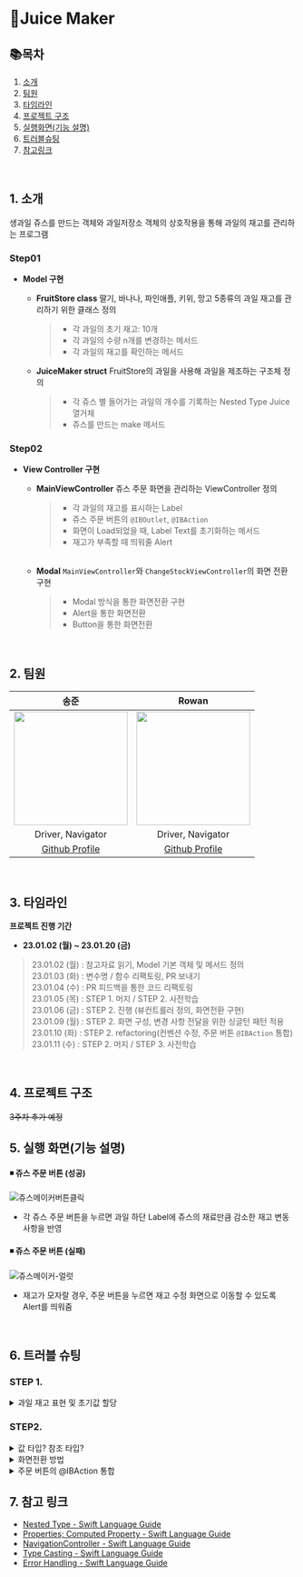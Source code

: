 # 🧃Juice Maker

## 📚목차
1. [소개](#1-소개)
2. [팀원](#2-팀원)
3. [타임라인](#3-타임라인)
4. [프로젝트 구조](#4-프로젝트-구조)
5. [실행화면(기능 설명)](#5-실행-화면기능-설명)
6. [트러블슈팅](#6-트러블-슈팅)
7. [참고링크](#7-참고-링크)

<br/>

## 1. 소개
생과일 쥬스를 만드는 객체와 과일저장소 객체의 상호작용을 통해 과일의 재고를 관리하는 프로그램

### **Step01**
* **Model 구현**

    - **FruitStore class**
      딸기, 바나나, 파인애플, 키위, 망고 5종류의 과일 재고를 관리하기 위한 클래스 정의
      <br/>
      > * 각 과일의 초기 재고: 10개
      > * 각 과일의 수량 n개를 변경하는 메서드
      > * 각 과일의 재고를 확인하는 메서드
    - **JuiceMaker struct**
      FruitStore의 과일을 사용해 과일을 제조하는 구조체 정의
      <br/>
      > * 각 쥬스 별 들어가는 과일의 개수를 기록하는 Nested Type Juice 열거체
      > * 쥬스를 만드는 make 메서드

### **Step02**
* **View Controller 구현**

    - **MainViewController**
        쥬스 주문 화면을 관리하는 ViewController 정의
        <br/>
        > * 각 과일의 재고를 표시하는 Label
        > * 쥬스 주문 버튼의 ```@IBOutlet```, ```@IBAction```
        > * 화면이 Load되었을 때, Label Text를 초기화하는 메서드
        > * 재고가 부족할 때 띄워줄 Alert
    <br/>
    
    - **Modal**
        ```MainViewController```와 ```ChangeStockViewController```의 화면 전환 구현 
        <br/>
        > * Modal 방식을 통한 화면전환 구현 
        > * Alert을 통한 화면전환
        > * Button을 통한 화면전환

<br/>

## 2. 팀원


| 송준 | Rowan |
| :--------: | :--------:| 
|   <Img src = "https://i.imgur.com/9Bd6NIT.png" width="200" height="200"/>  |  <Img src = "https://i.imgur.com/NP7PZ6m.png" width="200" height="200"/> |
| <center>Driver, Navigator</center>  | <center>Driver, Navigator</center>     
| <center>[Github Profile](https://github.com/kimseongj)</center> | <center>[Github Profile](https://github.com/Kyeongjun2)</center> |



</br>

## 3. 타임라인
**프로젝트 진행 기간** 
- **23.01.02 (월) ~ 23.01.20 (금)** 

> 23.01.02 (월) : 참고자료 읽기, Model 기본 객체 및 메서드 정의 <br/>
> 23.01.03 (화) : 변수명 / 함수 리팩토링, PR 보내기 <br/>
> 23.01.04 (수) : PR 피드백을 통한 코드 리팩토링 <br/>
> 23.01.05 (목) : STEP 1. 머지 / STEP 2. 사전학습 <br/>
> 23.01.06 (금) : STEP 2. 진행 (뷰컨트롤러 정의, 화면전환 구현) <br/>
> 23.01.09 (월) : STEP 2. 화면 구성, 변경 사항 전달을 위한 싱글턴 패턴 적용 <br/>
> 23.01.10 (화) : STEP 2. refactoring(컨벤션 수정, 주문 버튼 ```@IBAction``` 통합) <br/>
> 23.01.11 (수) : STEP 2. 머지 / STEP 3. 사전학습 <br/>

<br/>

## 4. 프로젝트 구조
~~3주차 추가 예정~~
<br/>

## 5. 실행 화면(기능 설명)
#### ◾️ 쥬스 주문 버튼 (성공)
![쥬스메이커버튼클릭](https://user-images.githubusercontent.com/88870642/212242601-a006c81c-e6b1-4020-a8ab-e62be3c00c24.gif)
- 각 쥬스 주문 버튼을 누르면 과일 하단 Label에 쥬스의 재료만큼 감소한 재고 변동사항을 반영

#### ◾️ 쥬스 주문 버튼 (실패)  
![쥬스메이커-얼럿](https://user-images.githubusercontent.com/88870642/212242609-0163ee2a-f9ec-42ca-9ad9-7763f8166c0a.gif)
- 재고가 모자랄 경우, 주문 버튼을 누르면 재고 수정 화면으로 이동할 수 있도록 Alert를 띄워줌

<br/>

## 6. 트러블 슈팅
### STEP 1.

<details>
<summary>과일 재고 표현 및 초기값 할당</summary>

- 3단계에 걸쳐 과일 재고를 표현하는 방법을 개선하였습니다.
#### 1. 과일 클래스를 인스턴스화해서 과일/개수 할당
- 재고 변경 시, 각각의 과일 인스턴스를 참조하는 방법이 까다로웠습니다. 빈 배열을 하나 만들어서 각각의 과일 인스턴스들을 배열에 넣어주었고 재고 변경을 원하는 과일을 찾을 수 있도록 findFruit 메서드를 추가로 정의하였습니다.

```swift
class FruitStore {
    class Fruit {
        let name: String
        let stock = 10
        
        init(name: String) {
            self.name = name
        }
    }

    let strawberry = Fruit(name: "딸기")
    let banana = Fruit(name: "바나나")
    let kiwi = Fruit(name: "키위")
    let pineapple = Fruit(name: "파인애플")
    let mango = Fruit(name: "망고")

    func makeFruitsList() -> [Fruit] {
        let fruitsList = [self.strawberry, self.banana, self.kiwi, self.pineapple, self.mango]
        return fruitsList
    }

    func findFruit(fruitName: String) -> Fruit? {
        for i in 0..<makeFruitsList().count {
            if makeFruitsList()[i].name == fruitName {
                return makeFruitsList()[i]
            }
        }
    }
}
```

<br/>

#### 2. Dictionary[String: Int]로 과일/개수 할당
- 과일 클래스 인스턴스를 메서드를 통해 Array에 담아주는 방법이 불편하고, 과일 인스턴스 프로퍼티에 재고를 할당하여 재고관리에 어려움을 느꼈습니다.
- 좀 더 간결한 표현과 재고 접근의 용이성을 위해 Array에서 Dictionary로 재고 표현 방법을 변경하였습니다.
```swift
class FruitStore {
    var fruitsStock = ["딸기":10, "망고":10, "바나나":10, "키위":10, "파인애플":10]

    func subtractInventory(fruit: String, number: Int) throws {
        guard let selectedStock = self.fruitsStock[fruit],
              selectedStock - number >= 0 else {
            throw StockError.outOfStock
        }
        
        fruitsStock[fruit] = selectedStock - number
    }
    
    func addInventory(fruit: String, number: Int) {
        if let selectedStock = self.fruitsStock[fruit] {
            fruitsStock[fruit] = selectedStock + number
        }
    }
    
    func checkStock(fruit: String) {
            let resultMessage = "\(fruit)의 재고는 \(fruitsStock[fruit])개입니다."
}
```
<br/>

#### 3. Dictionary[Fruits: Int]로 과일/개수 할당
- Dictionary Key값이 String일 경우 Key값의 범위가 너무 넓어 명시적이지 않습니다.
- 열거형 타입으로 Key값의 범위를 한정하여 가독성과 타입의 명시성을 높였습니다.

```swift
enum Fruits: CaseIterable {
    case strawberry
    case mango
    case pineapple
    case kiwi
    case banana
}

var fruitsStock = [Fruits: Int]()
    
    func fillFruitsStock() {
        for fruit in Fruits.allCases {
            fruitsStock[fruit] = 10
        }
    }
    
    init() {
        self.fillFruitsStock()
    }
}
```
<br/>

</details>

### STEP2.

<details>
<summary>값 타입? 참조 타입?</summary>

#### 수정 전
- 싱글톤 형태인 ```FruitStore.shared.fruitsStock``` 프로퍼티를 ```fruitsStock```변수로 선언했습니다. 
- ```FruitStore.shared```의 경우 class로 참조타입이지만, ```FruitStore.shared.fruitsStock```은 일반 프로퍼티로 값타입입니다. 값타입 프로퍼티를 새로운 변수에 할당했기 때문에 재고 변경 시 값의 복사가 일어났습니다. 
- **Copy on Write**에 의해 변경되기 전까지 같은 메모리를 참조하지만, 저희 프로그램의 경우 ```fruitsStock```의 변경이 일어나기 때문에 싱글톤 인스턴스의 프로퍼티를 참조할 수 없는 문제점을 발견했습니다.
```swift
// 수정 전
final class ViewController: UIViewController {
    private let juiceMaker = JuiceMaker()
    private var fruitsStock = FruitStore.shared.fruitsStock
    
    override func viewDidLoad() {
        super.viewDidLoad()
        displayStock()
    }
    
    func displayStock() {
        if let strawberryStock = fruitsStock[.strawberry],
           ... {
            stockOfStrawberry.text = String(strawberryStock)
            ...
        }
    }
    
    @IBAction func orderStrawberryBananaJuice(_ sender: UIButton) {
        do {
            try juiceMaker.make(juice: .strawberryBanana)
            displayStock()
        } catch ... 
    }
}
```
#### 수정 후
- 위의 문제점을 해결하기 위해 연산 프로퍼티를 사용하였습니다.
- 연산 프로퍼티의 특징은 연산 실제 값을 수정하는 것이 아닌 ```getter```와 ```setter```를 통해 다른 속성과 값을 간접적으로 읽고, 쓸 수 있습니다.
- 연산 프로퍼티를 통해 ```FruitStore.shared.fruitsStock```을 직접 반환해주는 코드를 구현했습니다.
```swift
// 수정 후
final class ViewController: UIViewController {
    private let juiceMaker = JuiceMaker()
    private var fruitsStock: [Fruits: Int] {
        return FruitStore.shared.fruitsStock
    } 
    
    override func viewDidLoad() {
        super.viewDidLoad()
        displayStock()
    }
    
    func displayStock() {
        if let strawberryStock = fruitsStock[.strawberry],
           ... {
            stockOfStrawberry.text = String(strawberryStock)
            ...
        }
    }
    
    @IBAction func orderStrawberryBananaJuice(_ sender: UIButton) {
        do {
            try juiceMaker.make(juice: .strawberryBanana)
            displayStock()
        } catch ... 
    }
}
```
<br/>
</details>

<details>
<summary>화면전환 방법</summary>

#### 변경 전
- ```self.navigationController?.pushViewController(nextVC, animated: true) ```를 통해 화면 전환 시 Navigation 방식으로 화면전환이 되었습니다.

```swift
func moveToChangeStockViewController() {
    guard let nextVC = self.storyboard?.instantiateViewController(withIdentifier: "ChangeStock") as? ChangeStockViewController else { return }
    self.navigationController?.pushViewController(nextVC, animated: true)  
}
```

#### 변경 후
- Navigation 방식의 경우 정보의 깊이가 깊어질 경우 사용하는 것인데, 재고 변경 화면은 기존의 쥬스를 주문하던 화면과는 다른 맥락이라고 생각하여 Modal 방식을 채택했습니다. 
- ```pushViewController```를 ```present```로 변경했습니다.
```swift
func moveToChangeStockViewController() {
    guard let nextVC = self.storyboard?.instantiateViewController(withIdentifier: "ChangeStock") as? ChangeStockViewController else { return }
    self.navigationController?.present(nextVC, animated: true)
}
```

<br/>
</details>

<details>
<summary>주문 버튼의 @IBAction 통합</summary>

#### 수정 전
* 주문 버튼 각각의 ```@IBAction```을 정의하여 7개의 같은 코드가 있었습니다.
```swift
@IBAction func orderStrawberryBananaJuice(_ sender: UIButton) {
    do {
        try juiceMaker.make(juice: .strawberryBanana)
        setSuccessAlert(juice: .strawberryBanana)
        displayStock()
    } catch StockError.outOfStock {
        setFailAlert()
    } catch {
        print(error)
    }
}

@IBAction func orderPineappleJuice(_ sender: UIButton) {
    do {
        try juiceMaker.make(juice: .pineapple)
        setSuccessAlert(juice: .pineapple)
        displayStock()
    } catch StockError.outOfStock {
        setFailAlert()
    } catch {
        print(error)
    }
}

@IBAction func orderKiwiJuice(_ sender: UIButton) {
    // 위와 동일, juice == .kiwi
}

@IBAction func orderBananaJuice(_ sender: UIButton) {
    // 위와 동일, juice == .banana
}
...
```

<br/>

#### 수정 후
* sender를 구분하는 메서드(```identifyJuice(of:)```)와 ```order(_:)```메서드를 추가하여 ```@IBAction```을 하나만 정의하고 7개의 버튼을 해당 Action에 연결했습니다.
* 본 트러블슈팅을 통해 반복된 코드를 현저히 줄일 수 있었습니다.
```swift
@IBAction func pushOrderButton(_ sender: UIButton) {
    guard let selectedJuice = identifyJuice(of: sender) else { return }

    order(selectedJuice)
}

func identifyJuice(of button: UIButton) -> JuiceMaker.Juice? {
    switch button {
    case orderStrawberry: return .strawberry
    case orderBanana: return .banana
    case orderPineapple: return .pineapple
    case orderKiwi: return .kiwi
    case orderMango: return .mango
    case orderStrawberryBanana: return .strawberryBanana
    case orderMangoKiwi: return .mangoKiwi
    default: return nil
    }
}

 func order(_ juice: JuiceMaker.Juice) {
    do {
        try juiceMaker.make(juice: juice)
        setSuccessAlert(juice: juice)
        displayStock()
    } catch StockError.outOfStock {
        setFailAlert()
    } catch {
        print(error)
    }
}
```
</details>


## 7. 참고 링크
- [Nested Type - Swift Language Guide](https://docs.swift.org/swift-book/LanguageGuide/NestedTypes.html)
- [Properties; Computed Property - Swift Language Guide](https://docs.swift.org/swift-book/LanguageGuide/Properties.html)
- [NavigationController - Swift Language Guide](https://developer.apple.com/documentation/uikit/uinavigationcontroller)
- [Type Casting - Swift Language Guide](https://docs.swift.org/swift-book/LanguageGuide/TypeCasting.html )
- [Error Handling - Swift Language Guide](https://docs.swift.org/swift-book/LanguageGuide/ErrorHandling.html)
<br/>




